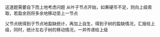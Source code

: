 这道题需要自下而上地考虑问题
从叶子节点开始，如果硬币不足，则向上级索取，若盈余则将多余地移动至上一节点

父节点统得到子节点地盈缺统计，再加上自生，得到子树的盈缺情况，汇报给上级，同时，统计左右子树的移动情况，一并传递给上级
